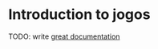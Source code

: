 # Introduction to jogos

TODO: write [great documentation](http://jacobian.org/writing/great-documentation/what-to-write/)
